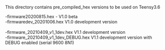 This directory contains pre_compiled_hex versions to be used on Teensy3.6 

-firmware20200815.hex  - V1.0 beta<br>
-firmwaredev_20201006.hex V1.0 development version<br>
<br>
-firmware_20210409_v1_1dev.hex V1.1 development version<br>
-firmware_20210409_v1_1dev_DEBUG.hex V1.1 development version with DEBUG enabled (serial 9600 8N1)

